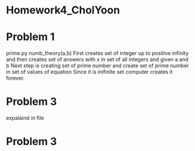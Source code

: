 Homework4_CholYoon
==================

Problem 1
==================
prime.py
numb_theory(a,b)
First creates set of integer up to positive infinity
and then creates set of answers with x in set of all integers and given a and b
Next step is creating set of prime number
and create set of prime number in set of values of equation
Since it is inifinite set
computer creates it forever.

Problem 3
=================
expalaind in file


Problem 3
=================

